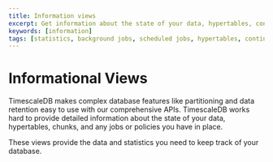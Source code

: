 ```yaml
---
title: Information views
excerpt: Get information about the state of your data, hypertables, continuous aggregates, and scheduled jobs
keywords: [information]
tags: [statistics, background jobs, scheduled jobs, hypertables, continuous aggregates, user-defined actions, compression]
---
```


# Informational Views
TimescaleDB makes complex database features like partitioning and data retention
easy to use with our comprehensive APIs. TimescaleDB works hard to provide
detailed information about the state of your data, hypertables, chunks, and any
jobs or policies you have in place.

These views provide the data and statistics you need to keep track of your
database.
